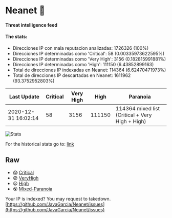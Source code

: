 # Neanet :hocho:
#### Threat intelligence feed
#### The stats:

- Direcciones IP con mala reputacion analizadas: 1726326 (100%)
- Direcciones IP determinadas como 'Critical':  58 (0.00335973622595%)
- Direcciones IP determinadas como 'Very High':  3156 (0.182815991881%)
- Direcciones IP determinadas como 'High':  111150 (6.43852899163)
- Total de direcciones IP indexadas en Neanet:  114364 (6.62470471973%)
- Total de direcciones IP descartadas en Neanet:  1611962 (93.3752952803%)

| Last Update | Critical | Very High | High | Paranoia |
| --- | --- | --- | --- | --- |
| 2020-12-31 16:02:14 | 58 | 3156 | 111150 | 114364 mixed list (Critical + Very High + High)|

![Stats](https://docs.google.com/spreadsheets/d/e/2PACX-1vSnaNMIXVabIpDJjufMlzH7poXnshF3mgd8Is1g9ytUEzVsP5my4Trn8f-xkoLLQ38xpL3HtmUexLo6/pubchart?oid=501124687&format=image)

For the historical stats go to: [link](/stats.csv)
## Raw
- :scream: [Critical](https://raw.githubusercontent.com/JavaGarcia/Neanet/master/blacklists/neanet_critical.txt)
- :fearful: [VeryHigh](https://raw.githubusercontent.com/JavaGarcia/Neanet/master/blacklists/neanet_veryHigh.txtt)
- :frowning: [High](https://raw.githubusercontent.com/JavaGarcia/Neanet/master/blacklists/neanet_high.txt)
- :dizzy_face: [Mixed-Paranoia](https://raw.githubusercontent.com/JavaGarcia/Neanet/master/blacklists/neanet_all.txt)


Your IP is indexed? You may request to takedown. [https://github.com/JavaGarcia/Neanet/issues](https://github.com/JavaGarcia/Neanet/issues)







































































































































































































































































































































































































































































































































































































































































































































































































































































































































































































































































































































































































































































































































































































































































































































































































































































































































































































































































































































































































































































































































































































































































































































































































































































































































































































































































































































































































































































































































































































































































































































































































































































































